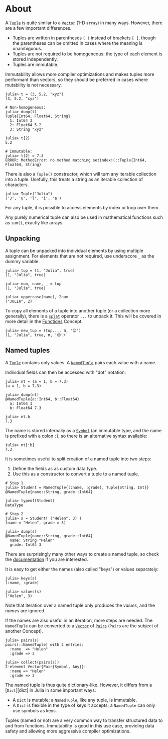 # About

A [`Tuple`][tuple] is quite similar to a [`Vector`][vector] (1-D `array`) in many ways.
However, there are a few important differences.

- Tuples are written in parentheses `( )` instead of brackets `[ ]`, though the parentheses can be omitted in cases where the meaning is unambiguous.
- Tuples are not required to be homogeneous: the type of each element is stored independently.
- Tuples are immutable.

Immutability allows more compiler optimizations and makes tuples more performant than vectors, so they should be preferred in cases where mutability is not necessary.

```julia-repl
julia> t = (3, 5.2, "xyz")
(3, 5.2, "xyz")

# Non-homogeneous:
julia> dump(t)
Tuple{Int64, Float64, String}
  1: Int64 3
  2: Float64 5.2
  3: String "xyz"

julia> t[2]
5.2

# Immutable:
julia> t[2] = 7.3
ERROR: MethodError: no method matching setindex!(::Tuple{Int64, Float64, String}
```
There is also a `Tuple()` constructor, which will turn any iterable collection into a tuple.
Usefully, this treats a string as an iterable collection of characters.

```julia-repl
julia> Tuple("Julia")
('J', 'u', 'l', 'i', 'a')
```

For any tuple, it is possible to access elements by index or loop over them.

Any purely numerical tuple can also be used in mathematical functions such as `sum()`, exactly like arrays.

## Unpacking

A tuple can be unpacked into individual elements by using multiple assignment.
For elements that are not required, use underscore `_` as the dummy variable.

```julia-repl
julia> tup = (1, "Julia", true)
(1, "Julia", true)

julia> num, name, _ = tup
(1, "Julia", true)

julia> uppercase(name), 2num
("JULIA", 2)
```

To copy all elements of a tuple into another tuple (or a collection more generally), there is a [`splat`][splat] operator `...` to unpack it. This will be covered in more detail in the [Functions][functions] Concept.

```julia-repl
julia> new_tup = (tup..., π, '😊')
(1, "Julia", true, π, '😊')
```

## Named tuples

A [`Tuple`][tuple] contains only values.
A [`NamedTuple`][namedtuple] pairs each value with a name.

Individual fields can then be accessed with "dot" notation:

```jullia-repl
julia> nt = (a = 1, b = 7.3)
(a = 1, b = 7.3)

julia> dump(nt)
@NamedTuple{a::Int64, b::Float64}
  a: Int64 1
  b: Float64 7.3

julia> nt.b
7.3
```

The name is stored internally as a [`Symbol`][symbol] (an immutable type, and the name is prefixed with a colon `:`), so there is an alternative syntax available:

```julia-repl
julia> nt[:b]
7.3
```

It is sometimes useful to split creation of a named tuple into two steps:

1. Define the fields as as custom data type.
2. Use this as a constructor to convert a tuple to a named tuple.

```julia-repl
# Step 1
julia> Student = NamedTuple{(:name, :grade), Tuple{String, Int}}
@NamedTuple{name::String, grade::Int64}

julia> typeof(Student)
DataType

# Step 2
julia> s = Student( ("Helen", 3) )
(name = "Helen", grade = 3)

julia> dump(s)
@NamedTuple{name::String, grade::Int64}
  name: String "Helen"
  grade: Int64 3
```

There are surprisingly many other ways to create a named tuple, so check the [documentation][namedtuple] if you are interested.

It is easy to get either the names (also called "keys") or values separately:

```julia-repl
julia> keys(s)
(:name, :grade)

julia> values(s)
("Helen", 3)
```

Note that iteration over a named tuple only produces the _values_, and the _names_ are ignored.

If the names are also useful in an iteration, more steps are needed.
The `NamedTuple` can be converted to a [`Vector`][vector] of [`Pairs`][pairs] (`Pair`s are the subject of another Concept).

```julia-repl
julia> pairs(s)
pairs(::NamedTuple) with 2 entries:
  :name  => "Helen"
  :grade => 3

julia> collect(pairs(s))
2-element Vector{Pair{Symbol, Any}}:
  :name => "Helen"
  :grade => 3
```

The named tuple is thus quite dictionary-like.
However, it differs from a [`Dict`][dict] in Julia in some important ways:

- A `Dict` is mutable; a `NamedTuple`, like any tuple, is immutable.
- A `Dict` is flexible in the type of keys it accepts; a `NamedTuple` can only use symbols as keys.

Tuples (named or not) are a very common way to transfer structured data to and from functions.
Immutability is good in this use case, providing data safety and allowing more aggressive compiler optimizations.


[tuple]: https://docs.julialang.org/en/v1/base/base/#Core.Tuple
[namedtuple]: https://docs.julialang.org/en/v1/base/base/#Core.NamedTuple
[vector]: https://docs.julialang.org/en/v1/base/arrays/#Base.Vector
[pairs]: https://docs.julialang.org/en/v1/base/collections/#Core.Pair
[symbol]: https://docs.julialang.org/en/v1/base/base/#Core.Symbol
[splat]: https://docs.julialang.org/en/v1/manual/functions/#Varargs-Functions
[functions]: https://exercism.org/tracks/julia/concepts/functions
